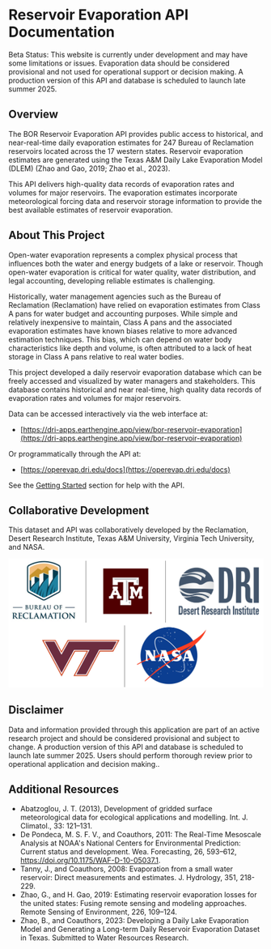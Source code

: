 # Reservoir Evaporation API Documentation

Beta Status: This website is currently under development and may have some limitations or issues. Evaporation data should be considered provisional and not used for operational support or decision making. A production version of this API and database is scheduled to launch late summer 2025. 

## Overview

The BOR Reservoir Evaporation API provides public access to historical, and near-real-time daily evaporation estimates for 247 Bureau of Reclamation reservoirs located across the 17 western states. Reservoir evaporation estimates are generated using the Texas A&M Daily Lake Evaporation Model (DLEM) (Zhao and Gao, 2019; Zhao et al., 2023). 

This API delivers high-quality data records of evaporation rates and volumes for major reservoirs. The evaporation estimates incorporate meteorological forcing data and reservoir storage information to provide the best available estimates of reservoir evaporation.

## About This Project

Open-water evaporation represents a complex physical process that influences both the water and energy budgets of a lake or reservoir. Though open-water evaporation is critical for water quality, water distribution, and legal accounting, developing reliable estimates is challenging.

Historically, water management agencies such as the Bureau of Reclamation (Reclamation) have relied on evaporation estimates from Class A pans for water budget and accounting purposes. While simple and relatively inexpensive to maintain, Class A pans and the associated evaporation estimates have known biases relative to more advanced estimation techniques. This bias, which can depend on water body characteristics like depth and volume, is often attributed to a lack of heat storage in Class A pans relative to real water bodies.

This project developed a daily reservoir evaporation database which can be freely accessed and visualized by water managers and stakeholders. This database contains historical and near real-time, high quality data records of evaporation rates and volumes for major reservoirs.

Data can be accessed interactively via the web interface at:
- [https://dri-apps.earthengine.app/view/bor-reservoir-evaporation](https://dri-apps.earthengine.app/view/bor-reservoir-evaporation)

Or programmatically through the API at:
- [https://operevap.dri.edu/docs](https://operevap.dri.edu/docs)

See the [Getting Started](https://operevap.launchpad.wiki/started/getting-started/) section for help with the API.


## Collaborative Development

This dataset and API was collaboratively developed by the Reclamation, Desert Research Institute, Texas A&M University, Virginia Tech University, and NASA. 

<center>

<img src="images/combined_logos.jpg" alt="Image Description"  width="800">

</center>

## Disclaimer

Data and information provided through this application are part of an active research project and should be considered provisional and subject to change. A production version of this API and database is scheduled to launch late summer 2025. Users should perform thorough review prior to operational application and decision making..

## Additional Resources

- Abatzoglou, J. T. (2013), Development of gridded surface meteorological data for ecological applications and modelling. Int. J. Climatol., 33: 121–131.
- De Pondeca, M. S. F. V., and Coauthors, 2011: The Real-Time Mesoscale Analysis at NOAA's National Centers for Environmental Prediction: Current status and development. Wea. Forecasting, 26, 593–612, https://doi.org/10.1175/WAF-D-10-05037.1.
- Tanny, J., and Coauthors, 2008: Evaporation from a small water reservoir: Direct measurements and estimates. J. Hydrology, 351, 218-229.
- Zhao, G., and H. Gao, 2019: Estimating reservoir evaporation losses for the united states: Fusing remote sensing and modeling approaches. Remote Sensing of Environment, 226, 109–124.
- Zhao, B., and Coauthors, 2023: Developing a Daily Lake Evaporation Model and Generating a Long-term Daily Reservoir Evaporation Dataset in Texas. Submitted to Water Resources Research.
